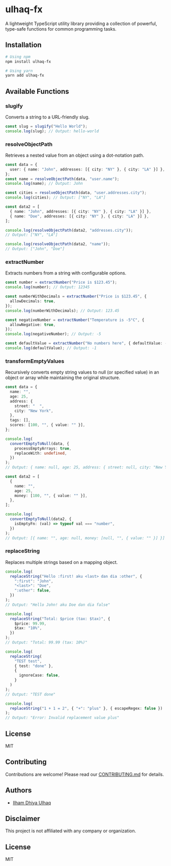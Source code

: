 # ulhaq-fx

A lightweight TypeScript utility library providing a collection of powerful, type-safe functions for common programming tasks.

## Installation

```bash
# Using npm
npm install ulhaq-fx

# Using yarn
yarn add ulhaq-fx
```

## Available Functions

### slugify

Converts a string to a URL-friendly slug.

```typescript
const slug = slugify("Hello World");
console.log(slug); // Output: hello-world
```

### resolveObjectPath

Retrieves a nested value from an object using a dot-notation path.

```typescript
const data = {
  user: { name: "John", addresses: [{ city: "NY" }, { city: "LA" }] },
};
const name = resolveObjectPath(data, "user.name");
console.log(name); // Output: John

const cities = resolveObjectPath(data, "user.addresses.city");
console.log(cities); // Output: ["NY", "LA"]

const data2 = [
  { name: "John", addresses: [{ city: "NY" }, { city: "LA" }] },
  { name: "Doe", addresses: [{ city: "NY" }, { city: "LA" }] },
];

console.log(resolveObjectPath(data2, "addresses.city"));
// Output: ["NY", "LA"]

console.log(resolveObjectPath(data2, "name"));
// Output: ["John", "Doe"]
```

### extractNumber

Extracts numbers from a string with configurable options.

```typescript
const number = extractNumber("Price is $123.45");
console.log(number); // Output: 12345

const numberWithDecimals = extractNumber("Price is $123.45", {
  allowDecimals: true,
});
console.log(numberWithDecimals); // Output: 123.45

const negativeNumber = extractNumber("Temperature is -5°C", {
  allowNegative: true,
});
console.log(negativeNumber); // Output: -5

const defaultValue = extractNumber("No numbers here", { defaultValue: -1 });
console.log(defaultValue); // Output: -1
```

### transformEmptyValues

Recursively converts empty string values to null (or specified value) in an object or array
while maintaining the original structure.

```typescript
const data = {
  name: "",
  age: 25,
  address: {
    street: "  ",
    city: "New York",
  },
  tags: [],
  scores: [100, "", { value: "" }],
};

console.log(
  convertEmptyToNull(data, {
    processEmptyArrays: true,
    replaceWith: undefined,
  })
);
// Output: { name: null, age: 25, address: { street: null, city: "New York" }, tags: null, scores: [100, null, { value: null }] }

const data2 = [
  {
    name: "",
    age: 25,
    money: [100, "", { value: "" }],
  },
];

console.log(
  convertEmptyToNull(data2, {
    isEmptyFn: (val) => typeof val === "number",
  })
);
// Output: [{ name: "", age: null, money: [null, "", { value: "" }] }]
```

### replaceString

Replaces multiple strings based on a mapping object.

```typescript
console.log(
  replaceString("Hello :first! aku <last> dan dia :other", {
    ":first": "John",
    "<last>": "Doe",
    ":other": false,
  })
);
// Output: "Hello John! aku Doe dan dia false"

console.log(
  replaceString("Total: $price (tax: $tax)", {
    $price: 99.99,
    $tax: "10%",
  })
);
// Output: "Total: 99.99 (tax: 10%)"

console.log(
  replaceString(
    "TEST test",
    { test: "done" },
    {
      ignoreCase: false,
    }
  )
);
// Output: "TEST done"

console.log(
  replaceString("1 + 1 = 2", { "+": "plus" }, { escapeRegex: false })
);
// Output: "Error: Invalid replacement value plus"
```

## License

MIT

## Contributing

Contributions are welcome! Please read our [CONTRIBUTING.md](CONTRIBUTING.md) for details.

## Authors

- [Ilham Dhiya Ulhaq](https://github.com/ilhamdhiya01)

## Disclaimer

This project is not affiliated with any company or organization.

## License

MIT
